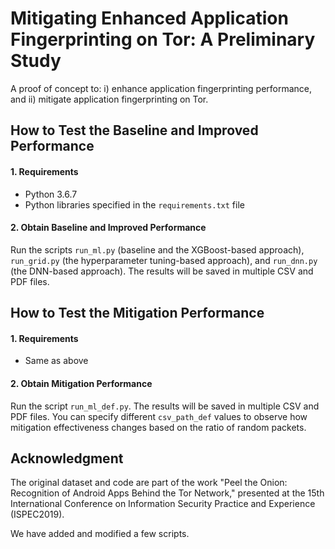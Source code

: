 # Mitigating Enhanced Application Fingerprinting on Tor: A Preliminary Study
A proof of concept to: i) enhance application fingerprinting performance, and ii) mitigate application fingerprinting on Tor.

## How to Test the Baseline and Improved Performance
#### 1. Requirements
  * Python 3.6.7
  * Python libraries specified in the `requirements.txt` file

#### 2. Obtain Baseline and Improved Performance
Run the scripts `run_ml.py` (baseline and the XGBoost-based approach), `run_grid.py` (the hyperparameter tuning-based approach), and `run_dnn.py` (the DNN-based approach).
The results will be saved in multiple CSV and PDF files.

## How to Test the Mitigation Performance
#### 1. Requirements
  * Same as above

#### 2. Obtain Mitigation Performance
Run the script `run_ml_def.py`.
The results will be saved in multiple CSV and PDF files.
You can specify different `csv_path_def` values to observe how mitigation effectiveness changes based on the ratio of random packets.

## Acknowledgment
The original dataset and code are part of the work "Peel the Onion: Recognition of Android Apps Behind the Tor Network," presented at the 15th International Conference on Information Security Practice and Experience (ISPEC2019).

We have added and modified a few scripts.